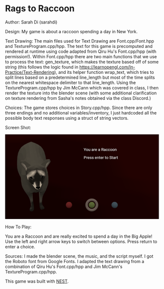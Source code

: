 # Rags to Raccoon

Author: Sarah Di (sarahdi)

Design: My game is about a raccoon spending a day in New York.

Text Drawing: The main files used for Text Drawing are Font.cpp/Font.hpp and TextureProgram.cpp/hpp. The text for this game is precomputed and rendered at runtime using code adapted from Qiru Hu's Font.cpp/hpp (with permission!). Within Font.cpp/hpp there are two main functions that we use to process the text: gen_texture, which makes the texture based off of some string (this follows the logic found in https://learnopengl.com/In-Practice/Text-Rendering), and its helper function wrap_text, which tries to split lines based on a predetermined line_length but most of the time splits on the nearest whitespace delimiter to that line_length. Using the TextureProgram.cpp/hpp by Jim McCann which was covered in class, I then render the texture into the blender scene (with some additional clarification on texture rendering from Sasha's notes obtained via the class Discord.)

Choices: The game stores choices in Story.cpp/hpp. Since there are only three endings and no additional variables/inventory, I just hardcoded all the possible body text responses using a struct of string vectors.

Screen Shot:

![Screen Shot](screenshot.png)

How To Play:

You are a Raccoon and are really excited to spend a day in the Big Apple!
Use the left and right arrow keys to switch between options. Press return to enter a choice.

Sources: I made the blender scene, the music, and the script myself. I got the Roboto font from Google Fonts. I adapted the text drawing from a combination of Qiru Hu's Font.cpp/hpp and Jim McCann's TextureProgram.cpp/hpp.

This game was built with [NEST](NEST.md).

